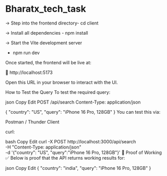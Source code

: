 # Bharatx_tech_task

-> Step into the frontend directory-  cd client

-> Install all dependencies -
npm install

-> Start the Vite development server
- npm run dev

Once started, the frontend will be live at:

 📍 http://localhost:5173

Open this URL in your browser to interact with the UI.

How to Test the Query
To test the required query:

json
Copy
Edit
POST /api/search
Content-Type: application/json

{
  "country": "US",
  "query": "iPhone 16 Pro, 128GB"
}
You can test this via:

Postman / Thunder Client

curl:

bash
Copy
Edit
curl -X POST http://localhost:3000/api/search \
  -H "Content-Type: application/json" \
  -d '{"country": "US", "query":"iPhone 16 Pro, 128GB"}'
📸 Proof of Working
✅ Below is proof that the API returns working results for:

json
Copy
Edit
{ "country": "india", "query": "iPhone 16 Pro, 128GB" }
